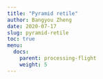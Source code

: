 ```yaml
---
title: "Pyramid retile"
author: Bangyou Zheng
date: 2020-07-17
slug: pyramid-retile
toc: true
menu:
  docs:
    parent: processing-flight
    weight: 5
---
```


